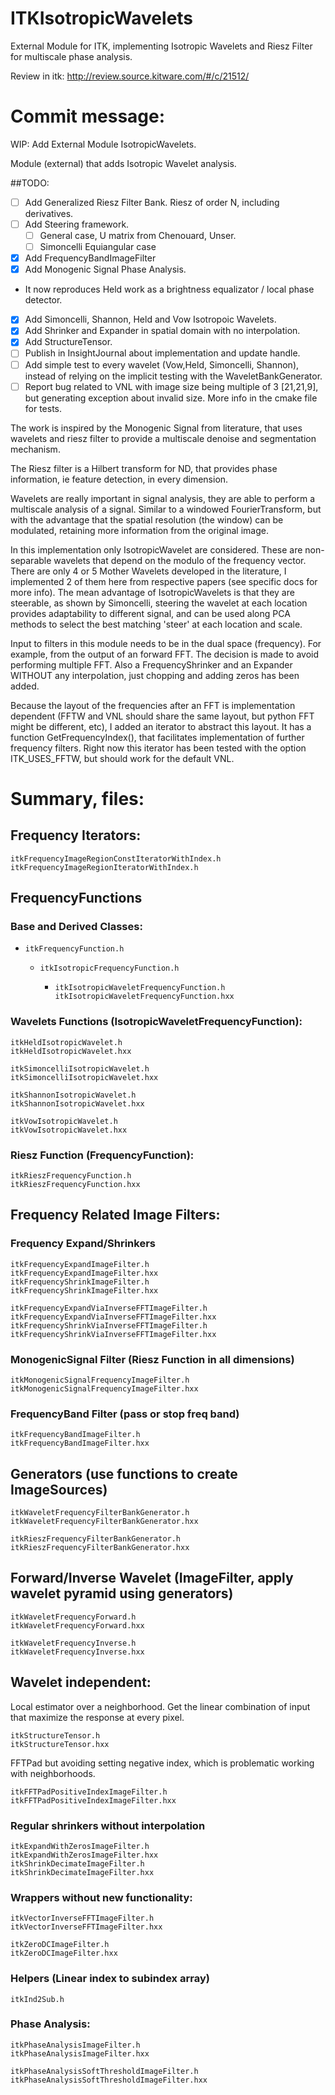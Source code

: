 # ITKIsotropicWavelets
External Module for ITK, implementing Isotropic Wavelets and Riesz Filter for multiscale phase analysis.

Review in itk: http://review.source.kitware.com/#/c/21512/

# Commit message:
WIP: Add External Module IsotropicWavelets.

Module (external) that adds Isotropic Wavelet analysis.

##TODO:

- [ ] Add Generalized Riesz Filter Bank. Riesz of order N, including derivatives.
- [ ] Add Steering framework.
  - [ ] General case, U matrix from Chenouard, Unser.
  - [ ] Simoncelli Equiangular case
- [x] Add FrequencyBandImageFilter
- [x] Add Monogenic Signal Phase Analysis.
 - It now reproduces Held work as a brightness equalizator / local phase detector.
- [x] Add Simoncelli, Shannon, Held and Vow Isotropoic Wavelets.
- [x] Add Shrinker and Expander in spatial domain with no interpolation.
- [x] Add StructureTensor.
- [ ] Publish in InsightJournal about implementation and update handle.
- [ ] Add simple test to every wavelet (Vow,Held, Simoncelli, Shannon), instead of relying on the implicit testing with the WaveletBankGenerator.
- [ ] Report bug related to VNL with image size being multiple of 3 [21,21,9],
but generating exception about invalid size. More info in the cmake file for tests.

The work is inspired by the Monogenic Signal from literature, that uses
wavelets and riesz filter to provide a multiscale denoise and segmentation
mechanism.

The Riesz filter is a Hilbert transform for ND, that provides phase
information, ie feature detection, in every dimension.

Wavelets are really important in signal analysis, they are able to perform a
multiscale analysis of a signal.
Similar to a windowed FourierTransform, but with the advantage that the
spatial resolution (the window) can be modulated, retaining more
information from the original image.

In this implementation only IsotropicWavelet are considered. These are
non-separable wavelets that depend on the modulo of the frequency vector.
There are only 4 or 5 Mother Wavelets developed in the literature,
I implemented 2 of them here from respective papers (see specific docs for more info).
The mean advantage of IsotropicWavelets is that they are steerable, as
shown by Simoncelli, steering the wavelet at each location provides
adaptability to different signal, and can be used along PCA methods to
select the best matching 'steer' at each location and scale.

Input to filters in this module needs to be in the dual space (frequency).
For example, from the output of an forward FFT. The decision is made to
avoid performing multiple FFT.
Also a FrequencyShrinker and an Expander WITHOUT any interpolation, just
chopping and adding zeros has been added.

Because the layout of the frequencies after an FFT is implementation
dependent (FFTW and VNL should share the same layout, but python FFT
might be different, etc), I added an iterator to abstract this layout.
It has a function GetFrequencyIndex(), that facilitates implementation
of further frequency filters.
Right now this iterator has been tested with the option ITK_USES_FFTW,
but should work for the default VNL.


# Summary, files:

## Frequency Iterators:

```
itkFrequencyImageRegionConstIteratorWithIndex.h
itkFrequencyImageRegionIteratorWithIndex.h
```

## FrequencyFunctions
### Base and Derived Classes:

* `itkFrequencyFunction.h`

  * `itkIsotropicFrequencyFunction.h`

    * `itkIsotropicWaveletFrequencyFunction.h itkIsotropicWaveletFrequencyFunction.hxx`

### Wavelets Functions (IsotropicWaveletFrequencyFunction):

```
itkHeldIsotropicWavelet.h
itkHeldIsotropicWavelet.hxx

itkSimoncelliIsotropicWavelet.h
itkSimoncelliIsotropicWavelet.hxx

itkShannonIsotropicWavelet.h
itkShannonIsotropicWavelet.hxx

itkVowIsotropicWavelet.h
itkVowIsotropicWavelet.hxx
```

### Riesz Function (FrequencyFunction):

```
itkRieszFrequencyFunction.h
itkRieszFrequencyFunction.hxx
```

## Frequency Related Image Filters:

### Frequency Expand/Shrinkers

```
itkFrequencyExpandImageFilter.h
itkFrequencyExpandImageFilter.hxx
itkFrequencyShrinkImageFilter.h
itkFrequencyShrinkImageFilter.hxx

itkFrequencyExpandViaInverseFFTImageFilter.h
itkFrequencyExpandViaInverseFFTImageFilter.hxx
itkFrequencyShrinkViaInverseFFTImageFilter.h
itkFrequencyShrinkViaInverseFFTImageFilter.hxx
```

### MonogenicSignal Filter (Riesz Function in all dimensions)

```
itkMonogenicSignalFrequencyImageFilter.h
itkMonogenicSignalFrequencyImageFilter.hxx
```

### FrequencyBand Filter (pass or stop freq band)

```
itkFrequencyBandImageFilter.h
itkFrequencyBandImageFilter.hxx
```

## Generators (use functions to create ImageSources)

```
itkWaveletFrequencyFilterBankGenerator.h
itkWaveletFrequencyFilterBankGenerator.hxx

itkRieszFrequencyFilterBankGenerator.h
itkRieszFrequencyFilterBankGenerator.hxx
```

## Forward/Inverse Wavelet (ImageFilter, apply wavelet pyramid using generators)

```
itkWaveletFrequencyForward.h
itkWaveletFrequencyForward.hxx

itkWaveletFrequencyInverse.h
itkWaveletFrequencyInverse.hxx
```


## Wavelet independent:

Local estimator over a neighborhood. Get the linear combination of input that maximize the response at every pixel.

```
itkStructureTensor.h
itkStructureTensor.hxx
```

FFTPad but avoiding setting negative index, which is problematic working with neighborhoods.

```
itkFFTPadPositiveIndexImageFilter.h
itkFFTPadPositiveIndexImageFilter.hxx
```

### Regular shrinkers without interpolation

```
itkExpandWithZerosImageFilter.h
itkExpandWithZerosImageFilter.hxx
itkShrinkDecimateImageFilter.h
itkShrinkDecimateImageFilter.hxx
```

### Wrappers without new functionality:

```
itkVectorInverseFFTImageFilter.h
itkVectorInverseFFTImageFilter.hxx

itkZeroDCImageFilter.h
itkZeroDCImageFilter.hxx
```

### Helpers (Linear index to subindex array)

```
itkInd2Sub.h
```

### Phase Analysis:

```
itkPhaseAnalysisImageFilter.h
itkPhaseAnalysisImageFilter.hxx

itkPhaseAnalysisSoftThresholdImageFilter.h
itkPhaseAnalysisSoftThresholdImageFilter.hxx
```
